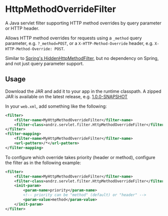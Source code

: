 HttpMethodOverrideFilter
========================

A Java servlet filter supporting HTTP method overrides by query parameter or HTTP header.

Allows HTTP method overrides for requests using a `_method` query parameter, e.g. `?_method=POST`,
or a `X-HTTP-Method-Override` header, e.g. `X-HTTP-Method-Override: POST`.

Similar to [Spring's HiddenHttpMethodFilter](
http://docs.spring.io/spring/docs/3.0.x/api/org/springframework/web/filter/HiddenHttpMethodFilter.html),
but no dependency on Spring, and not just query parameter support.

## Usage

Download the JAR and add it to your app in the runtime classpath. A zipped JAR is available on the latest release, e.g. [1.0.0-SNAPSHOT](https://github.com/AndersDJohnson/HttpMethodOverrideFilter/releases/download/1.0.0-SNAPSHOT/HttpMethodOverrideFilter-1.0.0-SNAPSHOT.jar.zip)

In your `web.xml`, add something like the following:

```xml
<filter>
    <filter-name>MyHttpMethodOverrideFilter</filter-name>
    <filter-class>andrz.servlet.filter.HttpMethodOverrideFilter</filter-class>
</filter>
<filter-mapping>
    <filter-name>MyHttpMethodOverrideFilter</filter-name>
    <url-pattern>/*</url-pattern>
</filter-mapping>
```

To configure which override takes priority (header or method), configure the filter as in the following example:

```xml
<filter>
    <filter-name>MyHttpMethodOverrideFilter</filter-name>
    <filter-class>andrz.servlet.filter.HttpMethodOverrideFilter</filter-class>
    <init-param>
        <param-name>priority</param-name>
        <!-- priority can be "method" (default) or "header" -->
        <param-value>method</param-value>
    </init-param>
</filter>
```
